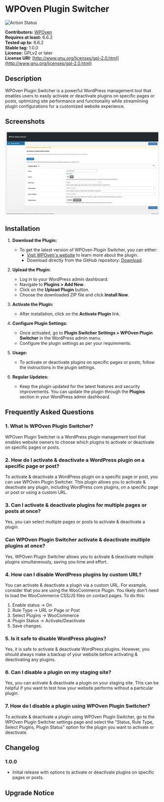 # WPOven Plugin Switcher
![Action Status](https://github.com/shyambaseapp/repository/actions/workflows/action.yml/badge.svg)

**Contributors:** [WPOven](https://www.wpoven.com/)  
**Requires at least:** 6.6.2  
**Tested up to:** 6.6.2  
**Stable tag:** 1.0.0  
**License:** GPLv2 or later  
**License URI:** [http://www.gnu.org/licenses/gpl-2.0.html](http://www.gnu.org/licenses/gpl-2.0.html)  

## Description

WPOven Plugin Switcher is a powerful WordPress management tool that enables users to easily activate or deactivate plugins on specific pages or posts, optimizing site performance and functionality while streamlining plugin configurations for a customized website experience.

## Screenshots
![Plugin Switcher](https://github.com/baseapp/wpoven_pluginswitcher/blob/main/assets/screenshots/wpoven-plugin-switcher.png)

## Installation

1. **Download the Plugin:**
   - To get the latest version of WPOven Plugin Switcher, you can either:
     - [Visit WPOven's website](https://www.wpoven.com/plugins/wpoven-plugin-switcher) to learn more about the plugin.
     - Download directly from the GitHub repository: [Download](https://github.com/baseapp/wpoven_pluginswitcher/archive/refs/tags/v1.0.0.zip).


2. **Upload the Plugin:**
   - Log in to your WordPress admin dashboard.
   - Navigate to **Plugins > Add New**.
   - Click on the **Upload Plugin** button.
   - Choose the downloaded ZIP file and click **Install Now**.

3. **Activate the Plugin:**
   - After installation, click on the **Activate Plugin** link.

4. **Configure Plugin Settings:**
   - Once activated, go to **Plugin Switcher Settings > WPOven Plugin Switcher** in the WordPress admin menu.
   - Configure the plugin settings as per your requirements.

5. **Usage:**
   - To activate or deactivate plugins on specific pages or posts, follow the instructions in the plugin settings.

6. **Regular Updates:**
   - Keep the plugin updated for the latest features and security improvements. You can update the plugin through the **Plugins** section in your WordPress admin dashboard.

## Frequently Asked Questions

### 1. What Is WPOven Plugin Switcher?
WPOven Plugin Switcher is a WordPress plugin management tool that enables website owners to choose which plugins to activate or deactivate on specific pages or posts.

### 2. How do I activate & deactivate a WordPress plugin on a specific page or post?
To activate & deactivate a WordPress plugin on a specific page or post, you can use WPOven Plugin Switcher. This plugin allows you to activate & deactivate any plugin, including WordPress core plugins, on a specific page or post or using a custom URL.

### 3. Can I activate & deactivate plugins for multiple pages or posts at once?
Yes, you can select multiple pages or posts to activate & deactivate a plugin.

### Can WPOven Plugin Switcher activate & deactivate multiple plugins at once?
Yes, WPOven Plugin Switcher allows you to activate & deactivate multiple plugins simultaneously, saving you time and effort.

### 4. How can I disable WordPress plugins by custom URL?
You can activate & deactivate a plugin via a custom URL. For example, consider that you are using the WooCommerce Plugin. You likely don't need to load the WooCommerce CSS/JS files on contact pages. To do this:
1. Enable status -> On
2. Rule Type -> URL or Page or Post
3. Select Plugins -> WooCommerce
4. Plugin Status -> Activate/Deactivate
5. Save changes.

### 5. Is it safe to disable WordPress plugins?
Yes, it is safe to activate & deactivate WordPress plugins. However, you should always make a backup of your website before activating & deactivating any plugins.

### 6. Can I disable a plugin on my staging site?
Yes, you can activate & deactivate a plugin on your staging site. This can be helpful if you want to test how your website performs without a particular plugin.

### 7. How do I disable a plugin using WPOven Plugin Switcher?
To activate & deactivate a plugin using WPOven Plugin Switcher, go to the WPOven Plugin Switcher settings page and select the "Status, Rule Type, Select Plugins, Plugin Status" option for the plugin you want to activate or deactivate.

## Changelog

### 1.0.0
- Initial release with options to activate or deactivate plugins on specific pages or posts.

## Upgrade Notice


